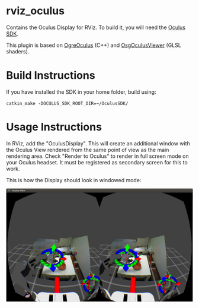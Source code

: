 rviz_oculus
===========

Contains the Oculus Display for RViz. To build it, you will need the [Oculus SDK](developer.oculusvr.com).

This plugin is based on [OgreOculus](https://bitbucket.org/rajetic/ogreoculus) (C++)
and [OsgOculusViewer](https://github.com/bjornblissing/osgoculusviewer) (GLSL shaders).

Build Instructions
==================

If you have installed the SDK in your home folder, build using:

```
catkin_make -DOCULUS_SDK_ROOT_DIR=~/OculusSDK/
```

Usage Instructions
==================

In RViz, add the "OculusDisplay". This will create an additional window with the Oculus View
rendered from the same point of view as the main rendering area. Check "Render to Oculus" to 
render in full screen mode on your Oculus headset. It must be registered as secondary screen
for this to work.

This is how the Display should look in windowed mode:

![ScreenShot](doc/screenshot.png)
